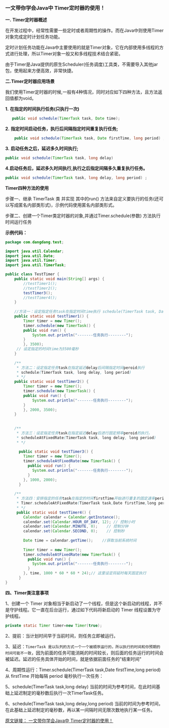 ### 一文带你学会Java中 Timer定时器的使用！

**一.** **Timer定时器概述**

在开发过程中，经常性需要一些定时或者周期性的操作。而在Java中则使用Timer对象完成定时计划任务功能。

定时计划任务功能在Java中主要使用的就是Timer对象，它在内部使用多线程的方式进行处理，所以Timer对象一般又和多线程技术结合紧密。

由于Timer是Java提供的原生Scheduler(任务调度)工具类，不需要导入其他jar包，使用起来方便高效，非常快捷。

**二.Timer定时器应用场景**

我们使用Timer定时器的时候,一般有4种情况，同时对应如下四种方法，且方法返回值都为void。

**1.** **在指定的时间执行任务(只执行一次)**

```java
   public void schedule(TimerTask task, Date time);
```

**2.** **指定时间启动任务，执行后间隔指定时间重复执行任务;**

```java
    public void schedule(TimerTask task, Date firstTime, long period) ;
```

**3.** **启动任务之后，延迟多久时间执行;**

```java
public void schedule(TimerTask task, long delay)
```

**4.启动任务后，延迟多久时间执行,执行之后指定间隔多久重复执行任务。**

```java
public void schedule(TimerTask task, long delay, long period) ;
```

**Timer四种方法的使用**

步骤一、继承 TimerTask 类 并实现 其中的run() 方法来自定义要执行的任务(还可以写成匿名内部类形式)，示例代码使用匿名内部类形式。

步骤二、创建一个Timer类定时器的对象,并通过Timer.schedule(参数) 方法执行时间运行任务

**示例代码：**

```java
package com.dangdang.test;

import java.util.Calendar;
import java.util.Date;
import java.util.Timer;
import java.util.TimerTask;

public class TestTimer {
	public static void main(String[] args) {
		//testTimer1();
		//testTimer2();
		testTimer3();
		//testTimer4();
	}
	
	//方法一：设定指定任务task在指定时间time执行 schedule(TimerTask task, Date time)
	public static void testTimer1() {
		Timer timer = new Timer();
	    timer.schedule(new TimerTask() {
	    public void run() {
	    	System.out.println("-------任务执行--------");
	    }
	    }, 3500);
	 // 设定指定的时间time为3500毫秒
	}
	 
	/**
	 * 方法二：设定指定任务task在指定延迟delay后间隔指定时间peroid执行
	 * schedule(TimerTask task, long delay, long period)
	 * */
	public static void testTimer2() {
	    Timer timer = new Timer();
	    timer.schedule(new TimerTask() {
	    public void run() {
	        System.out.println("-------任务执行--------");
	    }
	    }, 2000, 3500);
	}
	  
	  
	/**
	 * 方法三：设定指定任务task在指定延迟delay后进行固定频率peroid的执行。
	 * scheduleAtFixedRate(TimerTask task, long delay, long period)
	 * */
	
	  public static void testTimer3() {
	    Timer timer = new Timer();
	    timer.scheduleAtFixedRate(new TimerTask() {
	      public void run() {
	        System.out.println("-------任务执行--------");
	      }
	    }, 1000, 2000);
	  }
	  
	/**
	 * 方法四：安排指定的任务task在指定的时间firstTime开始进行重复的固定速率period执行．
	 * Timer.scheduleAtFixedRate(TimerTask task,Date firstTime,long period)
	 * */
	 public static void testTimer4() {
	    Calendar calendar = Calendar.getInstance();
	    calendar.set(Calendar.HOUR_OF_DAY, 12); // 控制小时
	    calendar.set(Calendar.MINUTE, 0);    // 控制分钟
	    calendar.set(Calendar.SECOND, 0);    // 控制秒
	 
	    Date time = calendar.getTime();    //获取当前系统时间
	 
	    Timer timer = new Timer();
	    timer.scheduleAtFixedRate(new TimerTask() {
	      public void run() {
	        System.out.println("-------任务执行--------");
	      }
	    }, time, 1000 * 60 * 60 * 24);// 这里设定将延时每天固定执行
	  }
}
```

**四、Timer类注意事项**

1、创建一个 Timer 对象相当于新启动了一个线程，但是这个新启动的线程，并不是守护线程。它一直在后台运行，通过如下代码将新启动的 Timer 线程设置为守护线程。

```java
private static Timer timer=new Timer(true);
```

2、提前：当计划时间早于当前时间，则任务立即被运行。

3、延迟：`TimerTask 是以队列的方式一个一个被顺序运行的，所以执行的时间和你预期的时间可能不一致`，因为前面的任务可能消耗的时间较长，则后面的任务运行的时间会被延迟。延迟的任务具体开始的时间，就是依据前面任务的"结束时间"

4、周期性运行：Timer.schedule(TimerTask task,Date firstTime,long period) 从 firstTime 开始每隔 period 毫秒执行一次任务：

5、schedule(TimerTask task,long delay) 当前的时间为参考时间，在此时间基础上延迟制定的毫秒数后执行一次TimerTask任务。

6、schedule(TimerTask task,long delay,long period) 当前的时间为参考时间，在此基础上延迟制定的毫秒数，再以某一间隔时间无限次数地执行某一任务。

[原文链接： 一文带你学会Java中 Timer定时器的使用！](https://zhuanlan.zhihu.com/p/148142107)

